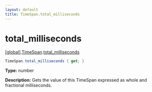 ```yaml
---
layout: default
title: TimeSpan.total_milliseconds
---
```


# total_milliseconds

[\[global\]]({{site.baseurl}}/docs/).[TimeSpan]({{site.baseurl}}/docs/TimeSpan/).[total_milliseconds]({{site.baseurl}}/docs/TimeSpan/total_milliseconds/)

```cs
TimeSpan.total_milliseconds { get; }
```

**Type:** number

**Description:** Gets the value of this TimeSpan expressed as whole and fractional milliseconds.
